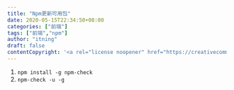 ```yaml
---
title: "Npm更新可用包"
date: 2020-05-15T22:34:50+08:00
categories: ["前端"]
tags: ["前端","npm"]
author: "itning"
draft: false
contentCopyright: '<a rel="license noopener" href="https://creativecommons.org/licenses/by-nc-nd/4.0/" target="_blank">CC BY-NC-ND 4.0</a>'
---
```


1. `npm install -g npm-check`
2. `npm-check -u -g`